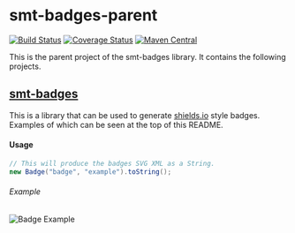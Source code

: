 <!---
Copyright 2015 Karl Bennett

Licensed under the Apache License, Version 2.0 (the "License");
you may not use this file except in compliance with the License.
You may obtain a copy of the License at

    http://www.apache.org/licenses/LICENSE-2.0

Unless required by applicable law or agreed to in writing, software
distributed under the License is distributed on an "AS IS" BASIS,
WITHOUT WARRANTIES OR CONDITIONS OF ANY KIND, either express or implied.
See the License for the specific language governing permissions and
limitations under the License.
-->
smt-badges-parent
===========
[![Build Status](https://travis-ci.org/shiver-me-timbers/smt-badges-parent.svg)](https://travis-ci.org/shiver-me-timbers/smt-badges-parent) [![Coverage Status](https://coveralls.io/repos/shiver-me-timbers/smt-badges-parent/badge.svg?branch=master&service=github)](https://coveralls.io/github/shiver-me-timbers/smt-badges-parent?branch=master) [![Maven Central](https://maven-badges.herokuapp.com/maven-central/com.github.shiver-me-timbers/smt-badges-parent/badge.svg)](https://maven-badges.herokuapp.com/maven-central/com.github.shiver-me-timbers/smt-badges-parent/)

This is the parent project of the smt-badges library. It contains the following projects.

## [smt-badges](smt-badges)

This is a library that can be used to generate [shields.io](https://shields.io/) style badges. Examples of which can be 
seen at the top of this README.

#### Usage

```java
// This will produce the badges SVG XML as a String.
new Badge("badge", "example").toString();
```

###### Example

![Badge Example](https://shiver-me-timbers.github.io/smt-badges-parent/badge-example.svg)
